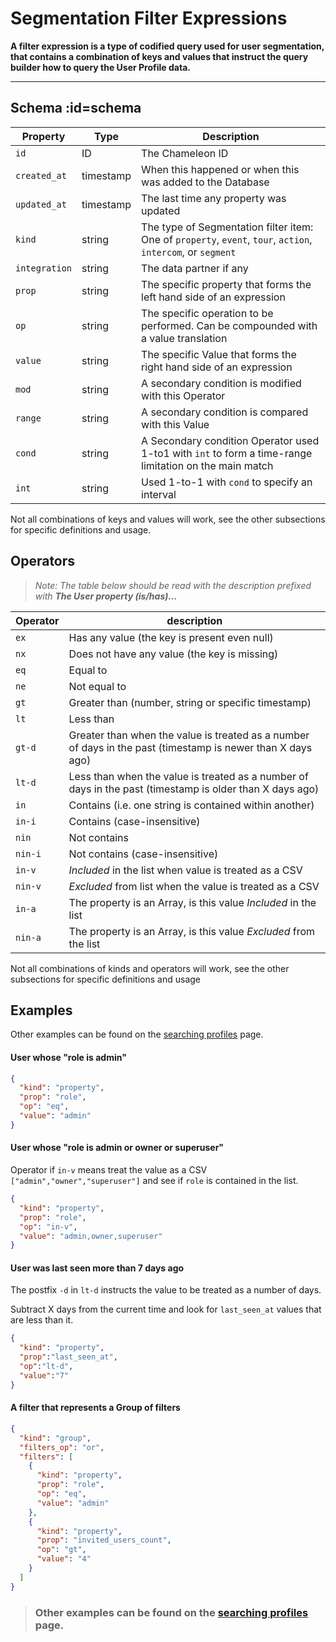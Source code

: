 # Segmentation Filter Expressions

**A filter expression is a type of codified query used for user segmentation, that contains a combination of keys and values that instruct the query builder how to query the User Profile data.**

------



## Schema :id=schema

| Property | Type | Description |
| --- | --- | --- |
| `id` | ID | The Chameleon ID |
| `created_at` | timestamp | When this happened or when this was added to the Database |
| `updated_at` | timestamp | The last time any property was updated |
| `kind` | string | The type of Segmentation filter item: One of `property`, `event`, `tour`, `action`, `intercom`, or `segment` |
| `integration` | string | The data partner if any |
| `prop` | string | The specific property that forms the left hand side of an expression |
| `op` | string | The specific operation to be performed. Can be compounded with a value translation |
| `value` | string | The specific Value that forms the right hand side of an expression |
| `mod` | string | A secondary condition is modified with this Operator |
| `range` | string | A secondary condition is compared with this Value |
| `cond` | string | A Secondary condition Operator used 1-to1 with `int` to form a time-range limitation on the main match |
| `int` | string | Used 1-to-1 with `cond` to specify an interval |

Not all combinations of keys and values will work, see the other subsections for specific definitions and usage.

## Operators

> *Note: The table below should be read with the description prefixed with **The User property (is/has)...***

| Operator | description                                                                                                 |
|----------|-------------------------------------------------------------------------------------------------------------|
| `ex`     | Has any value (the key is present even null)                                                                |
| `nx`     | Does not have any value (the key is missing)                                                                |
| `eq`     | Equal to                                                                                                    |
| `ne`     | Not equal to                                                                                                |
| `gt`     | Greater than (number, string or specific timestamp)                                                         |
| `lt`     | Less than                                                                                                   |
| `gt-d`   | Greater than when the value is treated as a number of days in the past (timestamp is newer than X days ago) |
| `lt-d`   | Less than when the value is treated as a number of days in the past (timestamp is older than X days ago)    |
| `in`     | Contains (i.e. one string is contained within another)                                                      |
| `in-i`   | Contains (case-insensitive)                                                                                 |
| `nin`    | Not contains                                                                                                |
| `nin-i`  | Not contains (case-insensitive)                                                                             | 
| `in-v`   | *Included* in the list when value is treated as a CSV                                                       |
| `nin-v`  | *Excluded* from list when the value is treated as a CSV                                                     |
| `in-a`   | The property is an Array, is this value *Included* in the list                                              |
| `nin-a`  | The property is an Array, is this value *Excluded* from the list                                            |

Not all combinations of kinds and operators will work, see the other subsections for specific definitions and usage

## Examples

Other examples can be found on the [searching profiles](apis/profiles-search.md?id=examples) page.

#### User whose "role is admin"

```json
{
  "kind": "property",
  "prop": "role",
  "op": "eq",
  "value": "admin"
}
```

#### User whose "role is admin or owner or superuser"

Operator if `in-v` means treat the value as a CSV `["admin","owner","superuser"]` and see if `role` is contained in the list.

```json
{
  "kind": "property",
  "prop": "role",
  "op": "in-v",
  "value": "admin,owner,superuser"
}
```

#### User was last seen more than 7 days ago

The postfix `-d` in `lt-d` instructs the value to be treated as a number of days.

Subtract X days from the current time and look for `last_seen_at` values that are less than it.


```json
{
  "kind": "property",
  "prop":"last_seen_at",
  "op":"lt-d",
  "value":"7"
}
```

#### A filter that represents a Group of filters

```json
{
  "kind": "group",
  "filters_op": "or",
  "filters": [
    {
      "kind": "property",
      "prop": "role",
      "op": "eq",
      "value": "admin"
    },
    {
      "kind": "property",
      "prop": "invited_users_count",
      "op": "gt",
      "value": "4"
    }
  ]
}
```

> ### Other examples can be found on the [searching profiles](apis/profiles-search.md?id=examples) page.
